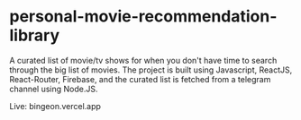 # personal-movie-recommendation-library

A curated list of movie/tv shows for when you don't have time to search through the big list of movies. The project is built
using Javascript, ReactJS, React-Router, Firebase, and the curated list is fetched from a telegram channel using Node.JS.

Live: bingeon.vercel.app
